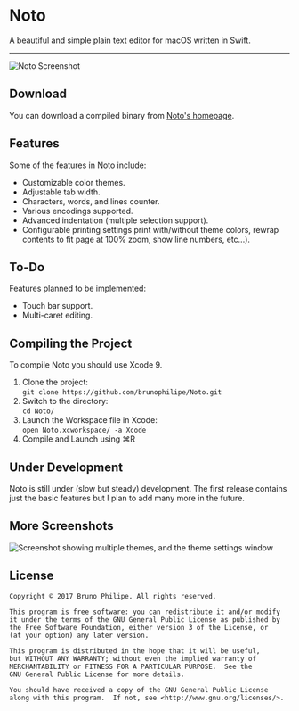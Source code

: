 # Noto

A beautiful and simple plain text editor for macOS written in Swift.

---

![Noto Screenshot](http://i.imgur.com/BlqwbV7.png)

## Download

You can download a compiled binary from [Noto's homepage](https://www.brunophilipe.com/software/noto).

## Features

Some of the features in Noto include:

* Customizable color themes.
* Adjustable tab width.
* Characters, words, and lines counter.
* Various encodings supported.
* Advanced indentation (multiple selection support).
* Configurable printing settings print with/without theme colors, rewrap contents to fit page at 100% zoom, show line numbers, etc...).

## To-Do

Features planned to be implemented:

* Touch bar support.
* Multi-caret editing.

## Compiling the Project

To compile Noto you should use Xcode 9.

1. Clone the project:<br>`git clone https://github.com/brunophilipe/Noto.git`
2. Switch to the directory:<br>`cd Noto/`
3. Launch the Workspace file in Xcode:<br>`open Noto.xcworkspace/ -a Xcode`
4. Compile and Launch using <span title="Command + R">⌘R</span>

## Under Development

Noto is still under (slow but steady) development. The first release contains just the basic features but I plan to add many more in the future.

## More Screenshots

![Screenshot showing multiple themes, and the theme settings window](http://i.imgur.com/SXh8o7n.png)

## License

```
Copyright © 2017 Bruno Philipe. All rights reserved.

This program is free software: you can redistribute it and/or modify
it under the terms of the GNU General Public License as published by
the Free Software Foundation, either version 3 of the License, or
(at your option) any later version.

This program is distributed in the hope that it will be useful,
but WITHOUT ANY WARRANTY; without even the implied warranty of
MERCHANTABILITY or FITNESS FOR A PARTICULAR PURPOSE.  See the
GNU General Public License for more details.

You should have received a copy of the GNU General Public License
along with this program.  If not, see <http://www.gnu.org/licenses/>.
```
